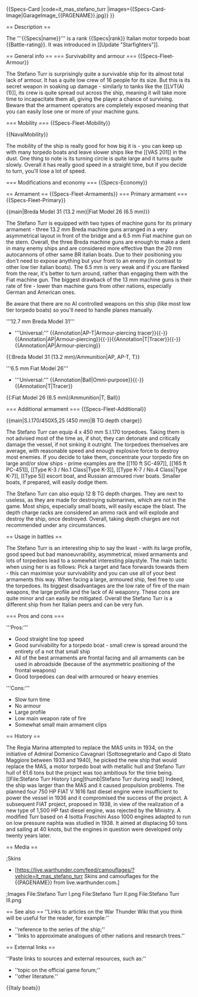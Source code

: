{{Specs-Card
|code=it_mas_stefano_turr
|images={{Specs-Card-Image|GarageImage_{{PAGENAME}}.jpg}}
}}

== Description ==
<!-- ''In the first part of the description, cover the history of the ship's creation and military application. In the second part, tell the reader about using this ship in the game. Add a screenshot: if a beginner player has a hard time remembering vehicles by name, a picture will help them identify the ship in question.'' -->
The '''{{Specs|name}}''' is a rank {{Specs|rank}} Italian motor torpedo boat {{Battle-rating}}. It was introduced in [[Update "Starfighters"]].

== General info ==
=== Survivability and armour ===
{{Specs-Fleet-Armour}}
<!-- ''Talk about the vehicle's armour. Note the most well-defended and most vulnerable zones, e.g. the ammo magazine. Evaluate the composition of components and assemblies responsible for movement and manoeuvrability. Evaluate the survivability of the primary and secondary armaments separately. Don't forget to mention the size of the crew, which plays an important role in fleet mechanics. Save tips on preserving survivability for the "Usage in battles" section. If necessary, use a graphical template to show the most well-protected or most vulnerable points in the armour.'' -->
The Stefano Turr is surprisingly quite a survivable ship for its almost total lack of armour. It has a quite low crew of 16 people for its size. But this is its secret weapon in soaking up damage - similarly to tanks like the [[LVT(A)(1)]], its crew is quite spread out across the ship, meaning it will take more time to incapacitate them all, giving the player a chance of surviving. Beware that the armament operators are completely exposed meaning that you can easily lose one or more of your machine guns.

=== Mobility ===
{{Specs-Fleet-Mobility}}
<!-- ''Write about the ship's mobility. Evaluate its power and manoeuvrability, rudder rerouting speed, stopping speed at full tilt, with its maximum forward and reverse speed.'' -->

{{NavalMobility}}

The mobility of the ship is really good for how big it is - you can keep up with many torpedo boats and leave slower ships like the [[VAS 201]] in the dust. One thing to note is its turning circle is quite large and it turns quite slowly. Overall it has really good speed in a straight time, but if you decide to turn, you'll lose a lot of speed.

=== Modifications and economy ===
{{Specs-Economy}}

== Armament ==
{{Specs-Fleet-Armaments}}
=== Primary armament ===
{{Specs-Fleet-Primary}}
<!-- ''Provide information about the characteristics of the primary armament. Evaluate their efficacy in battle based on their reload speed, ballistics and the capacity of their shells. Add a link to the main article about the weapon: <code><nowiki>{{main|Weapon name (calibre)}}</nowiki></code>. Broadly describe the ammunition available for the primary armament, and provide recommendations on how to use it and which ammunition to choose.'' -->
{{main|Breda Model 31 (13.2 mm)|Fiat Model 26 (6.5 mm)}}

The Stefano Turr is equipped with two types of machine guns for its primary armament - three 13.2 mm Breda machine guns arranged in a very asymmetrical layout in front of the bridge and a 6.5 mm Fiat machine gun on the stern. Overall, the three Breda machine guns are enough to make a dent in many enemy ships and are considered more effective than the 20 mm autocannons of other same BR italian boats. Due to their positioning you don't need to expose anything but your front to an enemy (in contrast to other low tier italian boats). The 6.5 mm is very weak and if you are flanked from the rear, it's better to turn around, rather than engaging them with the Fiat machine gun. The biggest drawback of the 13 mm machine guns is their rate of fire - lower than machine guns from other nations, especially German and American ones.

Be aware that there are no AI controlled weapons on this ship (like most low tier torpedo boats) so you'll need to handle planes manually.

'''12.7 mm Breda Model 31'''

* '''Universal:''' {{Annotation|AP-T|Armour-piercing tracer}}{{-}}{{Annotation|AP|Armour-piercing}}{{-}}{{Annotation|T|Tracer}}{{-}}{{Annotation|AP|Armour-piercing}}

{{:Breda Model 31 (13.2 mm)/Ammunition|AP, AP-T, T}}

'''6.5 mm Fiat Model 26'''

* '''Universal:''' {{Annotation|Ball|Omni-purpose}}{{-}}{{Annotation|T|Tracer}}

{{:Fiat Model 26 (6.5 mm)/Ammunition|T, Ball}}

=== Additional armament ===
{{Specs-Fleet-Additional}}
<!-- ''Describe the available additional armaments of the ship: depth charges, mines, torpedoes. Talk about their positions, available ammunition and launch features such as dead zones of torpedoes. If there is no additional armament, remove this section.'' -->
{{main|S.I.170/450X5,25 (450 mm)|B TG depth charge}}

The Stefano Turr can equip 4 x 450 mm S.I.170 torpedoes. Taking them is not advised most of the time as, if shot, they can detonate and critically damage the vessel, if not sinking it outright. The torpedoes themselves are average, with reasonable speed and enough explosive force to destroy most enemies. If you decide to take them, concentrate your torpedo fire on large and/or slow ships - prime examples are the [[110 ft SC-497]], [[165 ft PC-451]], [[Type K-3 / No.1 Class|Type K-3]], [[Type K-7 / No.4 Class|Type K-7]], [[Type 5]] escort boat, and Russian armoured river boats. Smaller boats, if prepared, will easily dodge them.

The Stefano Turr can also equip 12 B TG depth charges. They are next to useless, as they are made for destroying submarines, which are not in the game. Most ships, especially small boats, will easily escape the blast. The depth charge racks are considered an ammo rack and will explode and destroy the ship, once destroyed. Overall, taking depth charges are not recommended under any circumstances.

== Usage in battles ==
<!-- ''Describe the technique of using this ship, the characteristics of her use in a team and tips on strategy. Abstain from writing an entire guide – don't try to provide a single point of view, but give the reader food for thought. Talk about the most dangerous opponents for this vehicle and provide recommendations on fighting them. If necessary, note the specifics of playing with this vehicle in various modes (AB, RB, SB).'' -->
The Stefano Turr is an interesting ship to say the least - with its large profile, good speed but bad manoeuvrability, asymmetrical, mixed armaments and lots of torpedoes lead to a somewhat interesting playstyle. The main tactic when using her is as follows: Pick a target and face forwards towards them - this can maximise your survivability and you can use all of your best armaments this way. When facing a large, armoured ship, feel free to use the torpedoes. Its biggest disadvantages are the low rate of fire of the main weapons, the large profile and the lack of AI weaponry. These cons are quite minor and can easily be mitigated. Overall the Stefano Turr is a different ship from her Italian peers and can be very fun.

=== Pros and cons ===
<!-- ''Summarise and briefly evaluate the vehicle in terms of its characteristics and combat effectiveness. Mark its pros and cons in the bulleted list. Try not to use more than 6 points for each of the characteristics. Avoid using categorical definitions such as "bad", "good" and the like - use substitutions with softer forms such as "inadequate" and "effective".'' -->

'''Pros:'''

* Good straight line top speed
* Good survivability for a torpedo boat - small crew is spread around the entirety of a not that small ship
* All of the best armaments are frontal facing and all armaments can be used in abroadside (because of the asymmetric positioning of the frontal weapons)
* Good torpedoes can deal with armoured or heavy enemies

'''Cons:'''

* Slow turn time
* No armour
* Large profile
* Low main weapon rate of fire
* Somewhat small main armament clips

== History ==
<!-- ''Describe the history of the creation and combat usage of the ship in more detail than in the introduction. If the historical reference turns out to be too long, take it to a separate article, taking a link to the article about the ship and adding a block "/History" (example: <nowiki>https://wiki.warthunder.com/(Ship-name)/History</nowiki>) and add a link to it here using the <code>main</code> template. Be sure to reference text and sources by using <code><nowiki><ref></ref></nowiki></code>, as well as adding them at the end of the article with <code><nowiki><references /></nowiki></code>. This section may also include the ship's dev blog entry (if applicable) and the in-game encyclopedia description (under <code><nowiki>=== In-game description ===</nowiki></code>, also if applicable).'' -->
The Regia Marina attempted to replace the MAS units in 1934, on the initiative of Admiral Domenico Cavagnari (Sottosegretario and Capo di Stato Maggiore between 1933 and 1940), he picked the new ship that would replace the MAS, a motor torpedo boat with metallic hull and Stefano Turr hull of 61.6 tons but the project was too ambitious for the time being.
[[File:Stefano Turr History I.png|thumb|Stefano Turr during seal]]
Indeed, the ship was larger than the MAS and it caused propulsion problems. The planned four 750 HP FIAT V 1616 fast diesel engine were insufficient to power the vessel in 1936 and it compromised the success of the project. A subsequent FIAT project, proposed in 1938, in view of the realization of a new type of 1,500 HP fast diesel engine, was rejected by the Ministry. A modified Turr based on 4 Isotta Fraschini Asso 1000 engines adapted to run on low pressure naphta was studied in 1938. It aimed at displacing 50 tons and sailing at 40 knots, but the engines in question were developed only twenty years later.

== Media ==
<!-- ''Excellent additions to the article would be video guides, screenshots from the game, and photos.'' -->

;Skins
* [https://live.warthunder.com/feed/camouflages/?vehicle=it_mas_stefano_turr Skins and camouflages for the {{PAGENAME}} from live.warthunder.com.]

;Images
<gallery mode="packed-hover" heights="200">
File:Stefano Turr I.png
File:Stefano Turr II.png
File:Stefano Turr III.png
</gallery>

== See also ==
''Links to articles on the War Thunder Wiki that you think will be useful for the reader, for example:''
* ''reference to the series of the ship;''
* ''links to approximate analogues of other nations and research trees.''

== External links ==
<!-- ''Paste links to sources and external resources, such as:''
* ''topic on the official game forum;''
* ''other literature.'' -->
''Paste links to sources and external resources, such as:''
* ''topic on the official game forum;''
* ''other literature.''

{{Italy boats}}